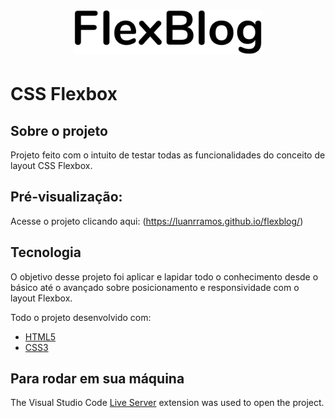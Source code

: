 <h1 align="center">
    <img alt="" title="FlexBlog" src="./img/FlexBlog.svg" width="300px" />
</h1>

# CSS Flexbox

## Sobre o projeto

Projeto feito com o intuito de testar todas as funcionalidades do conceito de layout CSS Flexbox.

## Pré-visualização:

Acesse o projeto clicando aqui: (https://luanrramos.github.io/flexblog/)

## Tecnologia

O objetivo desse projeto foi aplicar e lapidar todo o conhecimento desde o básico até o avançado sobre posicionamento e responsividade com o layout Flexbox.

Todo o projeto desenvolvido com:

- [HTML5](https://developer.mozilla.org/pt-BR/docs/Web/HTML)
- [CSS3](https://developer.mozilla.org/pt-BR/docs/Web/CSS)

## Para rodar em sua máquina

The Visual Studio Code [Live Server](https://marketplace.visualstudio.com/items?itemName=ritwickdey.LiveServer) extension was used to open the project.
